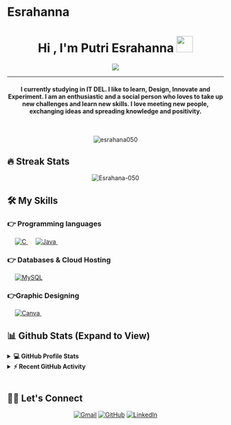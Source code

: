 # Esrahanna
<h1 align="center"> Hi , I'm Putri Esrahanna  <img src="https://media.giphy.com/media/hvRJCLFzcasrR4ia7z/giphy.gif" width="38"></h1>
<p align="center">
 <a href="https://github.com/DenverCoder1/readme-typing-svg"><img src="https://readme-typing-svg.herokuapp.com?lines=Information+System+Student;Web+Developer+Enthusiast;Data%20Science%20|%20Enthusiast;Always%20learning%20new%20things&center=true&width=500&height=50&font=georgia"></a>
</p>
<hr/>
<h4 align="center">I currently studying in IT DEL. I like to learn, Design, Innovate and Experiment. I am an enthusiastic and a social person who loves to take up new challenges and learn new skills. I love meeting new people, exchanging ideas and spreading knowledge and positivity.</h4>
<br>
<p align="center"> <img src="https://komarev.com/ghpvc/?username=Esrahana-050&label=Esrahana's%20Profile%20Views%20&color=dc143c&style=plastic" alt="esrahana050" /> </p>

## 🔥 Streak Stats

<p align="center"><img align="center" src="https://github-readme-streak-stats.herokuapp.com/?user=Esrahana-050&theme=algolia" alt="Esrahana-050" /></p>

## 🛠️ My Skills

### 👉 Programming languages

<p align="left"> 
  &emsp; 
  <a href="https://www.cprogramming.com/" target="_blank"> 
    <img alt="C" src="https://img.shields.io/badge/C%20-%232370ED.svg?logo=c&logoColor=white">
  </a> 
 &emsp;
  <a href="https://www.java.com" target="_blank"> 
    <img alt="Java" src="https://img.shields.io/badge/Java-%23007396.svg?logo=java&logoColor=white">
  </a>
  &emsp;
	
</p>


### 👉 Databases & Cloud Hosting

<p align="left">
  &emsp;
    <a href="https://www.mysql.com/"><img alt="MySQL" src="https://img.shields.io/badge/MySQL-00000F?style=flat&logo=mysql&logoColor=white"></a>
 &emsp; 
</p>
  
### 👉Graphic Designing
<p align="left">
  &emsp;  
  <a href="#">
  	<img alt="Canva" src="https://img.shields.io/badge/Canva-%2300C4CC.svg?style=flat&logo=Canva&logoColor=white"/>
  </a>
&emsp; 
 </p>


## 📊 Github Stats (Expand to View)

<details> 
  <summary><b>💻 GitHub Profile Stats</b></summary>
  <br/>
  <p align="center">
    <a href="https://github.com/Esrahana-050"><img align="center" src="https://github-readme-stats.vercel.app/api?username=Esrahana-050&show_icons=true&locale=en&theme=algolia" alt="Esrahana-050" height="192px"/></a>
	</p>
	<p  align="center">
	  <img src="https://github-readme-stats.vercel.app/api/top-langs?username=Esrahana-050&show_icons=true&locale=en&layout=compact&theme=algolia" alt="Esrahana-050" height="192px"/>
	</p>
  <br/>
  <b>Note:</b> Top languages is only a metric of the languages my public code consists of and doesn't reflect experience or skill level.
  </p>
</details>

<details>
  <summary><b>⚡ Recent GitHub Activity</b></summary>
  <br/>
   <a href="https://github.com/Esrahana-050"><img alt="Esrahana's Activity Graph" src="https://activity-graph.herokuapp.com/graph?username=Esrahana-050&custom_title=Esrahana's%20Contribution%20Graph&theme=react-dark" /></a>
  <br/>

</details>

<br/>

## 🙋‍♀️ Let's Connect

<p align="center">
	<a href="mailto:candida.esramanurung01@gmail.com"><img src="https://img.icons8.com/bubbles/50/000000/gmail.png" alt="Gmail"/></a>
	<a href="https://github.com/Esrahana-050"><img src="https://img.icons8.com/bubbles/50/000000/github.png" alt="GitHub"/></a>
	<a href="https://linkedin.com/in/putri-esrahana-manurung"><img src="https://img.icons8.com/bubbles/50/000000/linkedin.png" alt="LinkedIn"/></a>

	
</p>

